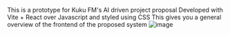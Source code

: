This is a prototype for Kuku FM's AI driven project proposal
Developed with Vite + React over Javascript and styled using CSS
This gives you a general overview of the frontend of the proposed system
![image](https://github.com/user-attachments/assets/f407a677-c458-46e3-871b-2596bb4decad)
